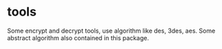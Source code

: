 # tools
Some encrypt and decrypt tools, use algorithm like des, 3des, aes. Some abstract algorithm also contained in this package.
